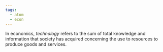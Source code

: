 ```yaml
---
tags:
  - atom
  - econ
---
```

In economics, *technology* refers to the sum of total knowledge and information that society has acquired concerning the use to resources to produce goods and services.